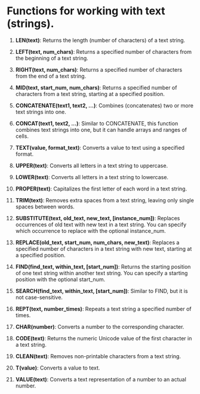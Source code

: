 # Functions for working with text (strings). 

1. **LEN(text)**: Returns the length (number of characters) of a text string.

2. **LEFT(text, num_chars)**: Returns a specified number of characters from the beginning of a text string.

3. **RIGHT(text, num_chars)**: Returns a specified number of characters from the end of a text string.

4. **MID(text, start_num, num_chars)**: Returns a specified number of characters from a text string, starting at a specified position.

5. **CONCATENATE(text1, text2, ...)**: Combines (concatenates) two or more text strings into one.

6. **CONCAT(text1, text2, ...)**: Similar to CONCATENATE, this function combines text strings into one, but it can handle arrays and ranges of cells.

7. **TEXT(value, format_text)**: Converts a value to text using a specified format.

8. **UPPER(text)**: Converts all letters in a text string to uppercase.

9. **LOWER(text)**: Converts all letters in a text string to lowercase.

10. **PROPER(text)**: Capitalizes the first letter of each word in a text string.

11. **TRIM(text)**: Removes extra spaces from a text string, leaving only single spaces between words.

12. **SUBSTITUTE(text, old_text, new_text, [instance_num])**: Replaces occurrences of old text with new text in a text string. You can specify which occurrence to replace with the optional instance_num.

13. **REPLACE(old_text, start_num, num_chars, new_text)**: Replaces a specified number of characters in a text string with new text, starting at a specified position.

14. **FIND(find_text, within_text, [start_num])**: Returns the starting position of one text string within another text string. You can specify a starting position with the optional start_num.

15. **SEARCH(find_text, within_text, [start_num])**: Similar to FIND, but it is not case-sensitive.

16. **REPT(text, number_times)**: Repeats a text string a specified number of times.

17. **CHAR(number)**: Converts a number to the corresponding character.

18. **CODE(text)**: Returns the numeric Unicode value of the first character in a text string.

19. **CLEAN(text)**: Removes non-printable characters from a text string.

20. **T(value)**: Converts a value to text.

21. **VALUE(text)**: Converts a text representation of a number to an actual number.
